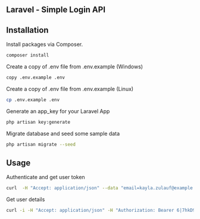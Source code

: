 ## Laravel - Simple Login API

## Installation

Install packages via Composer.

```bash
composer install
```

Create a copy of .env file from .env.example (Windows)

```bash
copy .env.example .env
```

Create a copy of .env file from .env.example (Linux)

```bash
cp .env.example .env
```

Generate an app_key for your Laravel App

```bash
php artisan key:generate
```

Migrate database and seed some sample data

```bash
php artisan migrate --seed
```

## Usage

Authenticate and get user token

```bash
curl  -H "Accept: application/json" --data "email=kayla.zulauf@example.net&password=password" -X POST http://domain.test/api/login
```
Get user details

```bash
curl -i -H "Accept: application/json" -H "Authorization: Bearer 6|7hkD95s9MR3HcvdD1thtEXW467iRLQnkfHodudu9" -X GET http://domain.test/api/user
```

